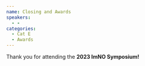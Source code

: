 ```yaml
---
name: Closing and Awards
speakers:
  - -
categories:
  - Cat E
  - Awards
---
```


Thank you for attending the **2023 ImNO Symposium!**
